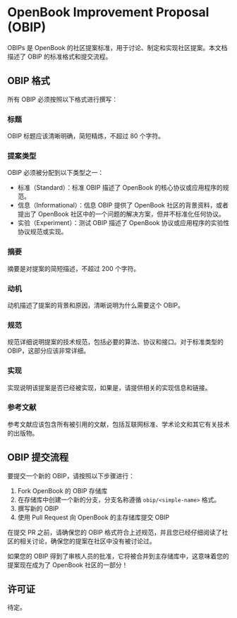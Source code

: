 # OpenBook Improvement Proposal (OBIP)

OBIPs 是 OpenBook 的社区提案标准，用于讨论、制定和实现社区提案。本文档描述了 OBIP 的标准格式和提交流程。

## OBIP 格式

所有 OBIP 必须按照以下格式进行撰写：

### 标题

OBIP 标题应该清晰明确，简短精炼，不超过 80 个字符。

### 提案类型

OBIP 必须被分配到以下类型之一：

* 标准（Standard）：标准 OBIP 描述了 OpenBook 的核心协议或应用程序的规范。
* 信息（Informational）：信息 OBIP 提供了 OpenBook 社区的背景资料，或者提出了 OpenBook 社区中的一个问题的解决方案，但并不标准化任何协议。
* 实验（Experiment）：测试 OBIP 描述了 OpenBook 协议或应用程序的实验性协议规范或实现。

### 摘要

摘要是对提案的简短描述，不超过 200 个字符。

### 动机

动机描述了提案的背景和原因，清晰说明为什么需要这个 OBIP。

### 规范

规范详细说明提案的技术规范，包括必要的算法、协议和接口。对于标准类型的 OBIP，这部分应该非常详细。

### 实现

实现说明该提案是否已经被实现，如果是，请提供相关的实现信息和链接。

### 参考文献

参考文献应该包含所有被引用的文献，包括互联网标准、学术论文和其它有关技术的出版物。

## OBIP 提交流程

要提交一个新的 OBIP，请按照以下步骤进行：

1. Fork OpenBook 的 OBIP 存储库
2. 在存储库中创建一个新的分支，分支名称遵循 `obip/<simple-name>` 格式。
3. 撰写新的 OBIP
4. 使用 Pull Request 向 OpenBook 的主存储库提交 OBIP

在提交 PR 之前，请确保您的 OBIP 格式符合上述规范，并且您已经仔细阅读了社区的相关讨论，确保您的提案在社区中没有被讨论过。

如果您的 OBIP 得到了审核人员的批准，它将被合并到主存储库中，这意味着您的提案现在成为了 OpenBook 社区的一部分！

## 许可证

待定。
